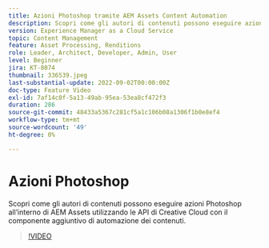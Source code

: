 ```yaml
---
title: Azioni Photoshop tramite AEM Assets Content Automation
description: Scopri come gli autori di contenuti possono eseguire azioni Photoshop all’interno di AEM Assets utilizzando le API di Creative Cloud con il componente aggiuntivo di automazione dei contenuti.
version: Experience Manager as a Cloud Service
topic: Content Management
feature: Asset Processing, Renditions
role: Leader, Architect, Developer, Admin, User
level: Beginner
jira: KT-8074
thumbnail: 336539.jpeg
last-substantial-update: 2022-09-02T00:00:00Z
doc-type: Feature Video
exl-id: 7af14c0f-5a13-49ab-95ea-53ea8cf472f3
duration: 286
source-git-commit: 48433a5367c281cf5a1c106b08a1306f1b0e8ef4
workflow-type: tm+mt
source-wordcount: '49'
ht-degree: 0%

---
```


# Azioni Photoshop

Scopri come gli autori di contenuti possono eseguire azioni Photoshop all’interno di AEM Assets utilizzando le API di Creative Cloud con il componente aggiuntivo di automazione dei contenuti.

>[!VIDEO](https://video.tv.adobe.com/v/3423925?quality=12&learn=on&captions=ita)
